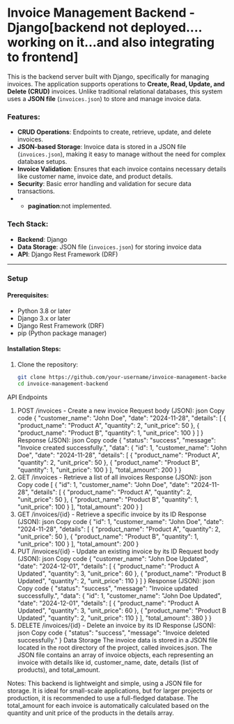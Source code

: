 # Invoice Management Backend - Django[backend not deployed.... working on it...and also integrating to frontend]

This is the backend server built with Django, specifically for managing invoices. The application supports operations to **Create, Read, Update, and Delete (CRUD)** invoices. Unlike traditional relational databases, this system uses a **JSON file** (`invoices.json`) to store and manage invoice data.



### Features:
- **CRUD Operations**: Endpoints to create, retrieve, update, and delete invoices.
- **JSON-based Storage**: Invoice data is stored in a JSON file (`invoices.json`), making it easy to manage without the need for complex database setups.
- **Invoice Validation**: Ensures that each invoice contains necessary details like customer name, invoice date, and product details.
- **Security**: Basic error handling and validation for secure data transactions.
- - **pagination**:not implemented.

### Tech Stack:
- **Backend**: Django
- **Data Storage**: JSON file (`invoices.json`) for storing invoice data
- **API**: Django Rest Framework (DRF)

---

### Setup

#### Prerequisites:
- Python 3.8 or later
- Django 3.x or later
- Django Rest Framework (DRF)
- pip (Python package manager)

#### Installation Steps:
1. Clone the repository:
   ```bash
   git clone https://github.com/your-username/invoice-management-backend.git
   cd invoice-management-backend
API Endpoints
1. POST /invoices - Create a new invoice
Request body (JSON):
json
Copy code
{
  "customer_name": "John Doe",
  "date": "2024-11-28",
  "details": [
    {
      "product_name": "Product A",
      "quantity": 2,
      "unit_price": 50
    },
    {
      "product_name": "Product B",
      "quantity": 1,
      "unit_price": 100
    }
  ]
}
Response (JSON):
json
Copy code
{
  "status": "success",
  "message": "Invoice created successfully.",
  "data": {
    "id": 1,
    "customer_name": "John Doe",
    "date": "2024-11-28",
    "details": [
      {
        "product_name": "Product A",
        "quantity": 2,
        "unit_price": 50
      },
      {
        "product_name": "Product B",
        "quantity": 1,
        "unit_price": 100
      }
    ],
    "total_amount": 200
  }
}
2. GET /invoices - Retrieve a list of all invoices
Response (JSON):
json
Copy code
[
  {
    "id": 1,
    "customer_name": "John Doe",
    "date": "2024-11-28",
    "details": [
      {
        "product_name": "Product A",
        "quantity": 2,
        "unit_price": 50
      },
      {
        "product_name": "Product B",
        "quantity": 1,
        "unit_price": 100
      }
    ],
    "total_amount": 200
  }
]
3. GET /invoices/{id} - Retrieve a specific invoice by its ID
Response (JSON):
json
Copy code
{
  "id": 1,
  "customer_name": "John Doe",
  "date": "2024-11-28",
  "details": [
    {
      "product_name": "Product A",
      "quantity": 2,
      "unit_price": 50
    },
    {
      "product_name": "Product B",
      "quantity": 1,
      "unit_price": 100
    }
  ],
  "total_amount": 200
}
4. PUT /invoices/{id} - Update an existing invoice by its ID
Request body (JSON):
json
Copy code
{
  "customer_name": "John Doe Updated",
  "date": "2024-12-01",
  "details": [
    {
      "product_name": "Product A Updated",
      "quantity": 3,
      "unit_price": 60
    },
    {
      "product_name": "Product B Updated",
      "quantity": 2,
      "unit_price": 110
    }
  ]
}
Response (JSON):
json
Copy code
{
  "status": "success",
  "message": "Invoice updated successfully.",
  "data": {
    "id": 1,
    "customer_name": "John Doe Updated",
    "date": "2024-12-01",
    "details": [
      {
        "product_name": "Product A Updated",
        "quantity": 3,
        "unit_price": 60
      },
      {
        "product_name": "Product B Updated",
        "quantity": 2,
        "unit_price": 110
      }
    ],
    "total_amount": 380
  }
}
5. DELETE /invoices/{id} - Delete an invoice by its ID
Response (JSON):
json
Copy code
{
  "status": "success",
  "message": "Invoice deleted successfully."
}
Data Storage
The invoice data is stored in a JSON file located in the root directory of the project, called invoices.json. The JSON file contains an array of invoice objects, each representing an invoice with details like id, customer_name, date, details (list of products), and total_amount.

Notes:
This backend is lightweight and simple, using a JSON file for storage. It is ideal for small-scale applications, but for larger projects or production, it is recommended to use a full-fledged database.
The total_amount for each invoice is automatically calculated based on the quantity and unit price of the products in the details array.
